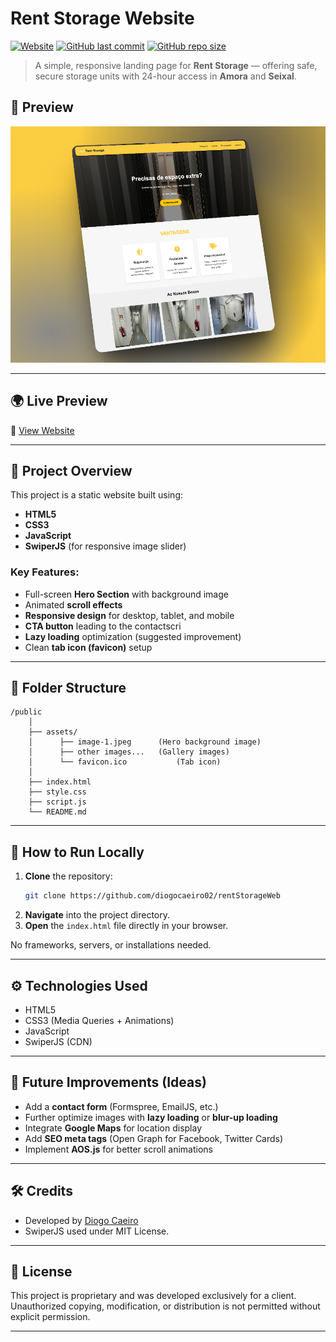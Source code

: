 # Rent Storage Website

[![Website](https://img.shields.io/website?url=https%3A%2F%2Frentstorage.pt)](https://rentstorage.pt)
[![GitHub last commit](https://img.shields.io/github/last-commit/diogocaeiro02/rentstorageweb)](https://github.com/diogocaeiro02/rentstorageweb)
[![GitHub repo size](https://img.shields.io/github/repo-size/diogocaeiro02/rentstorageweb)](https://github.com/diogocaeiro02/rentstorageweb)

> A simple, responsive landing page for **Rent Storage** — offering safe, secure storage units with 24-hour access in **Amora** and **Seixal**.

## 📸 Preview

![Website Preview](./public/preview.png)

---

## 🌍 Live Preview

🔗 [View Website](https://rentstorage.pt)

---

## 📄 Project Overview

This project is a static website built using:

- **HTML5**
- **CSS3**
- **JavaScript**
- **SwiperJS** (for responsive image slider)

### Key Features:

- Full-screen **Hero Section** with background image
- Animated **scroll effects**
- **Responsive design** for desktop, tablet, and mobile
- **CTA button** leading to the contactscri
- **Lazy loading** optimization (suggested improvement)
- Clean **tab icon (favicon)** setup

---

## 📂 Folder Structure

```
/public
    │
    ├── assets/
    │      ├── image-1.jpeg      (Hero background image)
    │      ├── other images...   (Gallery images)
    │      └── favicon.ico           (Tab icon)
    │
    ├── index.html
    ├── style.css
    ├── script.js
    └── README.md
```

---

## 🚀 How to Run Locally

1. **Clone** the repository:
   ```bash
   git clone https://github.com/diogocaeiro02/rentStorageWeb
   ```
2. **Navigate** into the project directory.
3. **Open** the `index.html` file directly in your browser.

No frameworks, servers, or installations needed.

---

## ⚙️ Technologies Used

- HTML5
- CSS3 (Media Queries + Animations)
- JavaScript
- SwiperJS (CDN)

---

## 🎯 Future Improvements (Ideas)

- Add a **contact form** (Formspree, EmailJS, etc.)
- Further optimize images with **lazy loading** or **blur-up loading**
- Integrate **Google Maps** for location display
- Add **SEO meta tags** (Open Graph for Facebook, Twitter Cards)
- Implement **AOS.js** for better scroll animations

---

## 🛠️ Credits

- Developed by [Diogo Caeiro](https://diogocaeiro.pt)  
- SwiperJS used under MIT License.

---

## 📜 License

This project is proprietary and was developed exclusively for a client.  
Unauthorized copying, modification, or distribution is not permitted without explicit permission.

---
